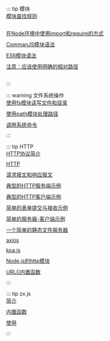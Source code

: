 <style scoped>
    a{
        display:block;
         margin-bottom:10px;
    }
</style>


::: tip 模块
[模块查找规则](../Node.js/Node.js——模块——模块查找规则.md)   
[在Node环境中使用import和require的方式](../Node.js/Node.js——模块——使用import和require.md)
[CommanJS模块语法](Node.js——模块——CommanJS模块语法.md)
[ES6模块语法](Node.js——模块——ES6模块语法.md)
[注意：应该使用明确的相对路径](../Node.js/Node.js——模块——注意：应该使用明确的相对路径.md)    
:::


::: warning 文件系统操作
[使用fs模块读写文件和目录](./Node.js/Node.js——文件系统——使用fs模块读写文件和目录.md)
[使用path模块处理路径](Node.js——系统管理——使用path模块处理路径.md)
[调用系统命令](../Node.js/Node.js——系统管理——调用系统命令.md)
:::


::: tip HTTP
[HTTP协议简介](../Node.js/Node.js——HTTP——HTTP协议简介.md)
[HTTP](./Node.js/HTTP.md)
[请求报文和响应报文](../Node.js/Node.js——HTTP——请求报文和响应报文.md)
[典型的HTTP服务端示例](Node.js——HTTP——典型的HTTP服务端示例.md)
[典型的HTTP客户端示例](Node.js——HTTP——典型的HTTP客户端示例.md)
[简单的表单提交与接收示例](Node.js——HTTP——简单的表单提交与接收示例.md)
[简单的服务器-客户端示例](Node.js——HTTP——简单的服务器-客户端示例.md)
[一个简单的静态文件服务器](Node.js——HTTP——一个简单的静态文件服务器.md)
[axios](../Node.js/Node.js——HTTP——axios.md)
[koa.js](Node.js——HTTP——koa.js.md)
[Node.js的http模块](../Node.js/Node.js——HTTP——Node.js的http模块.md)
[URL()内置函数](../Node.js/Node.js——HTTP——URL()内置函数.md)
:::

::: tip  zx.js
[简介](Node.js——zx.js——简介.md)
[内置函数](Node.js——zx.js——内置函数.md)
[使用](Node.js——zx.js——使用.md)
:::



